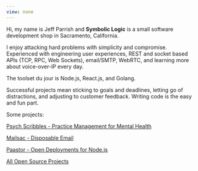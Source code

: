 ```yaml
---
view: none
---
```


Hi, my name is Jeff Parrish and **Symbolic Logic** is a small software development
shop in Sacramento, California.

I enjoy attacking hard problems with simplicity and compromise. Experienced with
engineering user experiences, REST and socket based APIs (TCP, RPC, Web Sockets),
email/SMTP, WebRTC, and learning more about voice-over-IP every day.

The toolset du jour is Node.js, React.js, and Golang.

Successful projects mean sticking to goals and deadlines, letting go of distractions,
and adjusting to customer feedback. Writing code is the easy and fun part.

Some projects:

[Psych Scribbles - Practice Management for Mental Health](https://www.psychscribbles.com)

[Mailsac - Disposable Email](https://mailsac.com)

[Paastor - Open Deployments for Node.js](https://github.com/ruffrey/paastor)

[All Open Source Projects](https://github.com/ruffrey)
